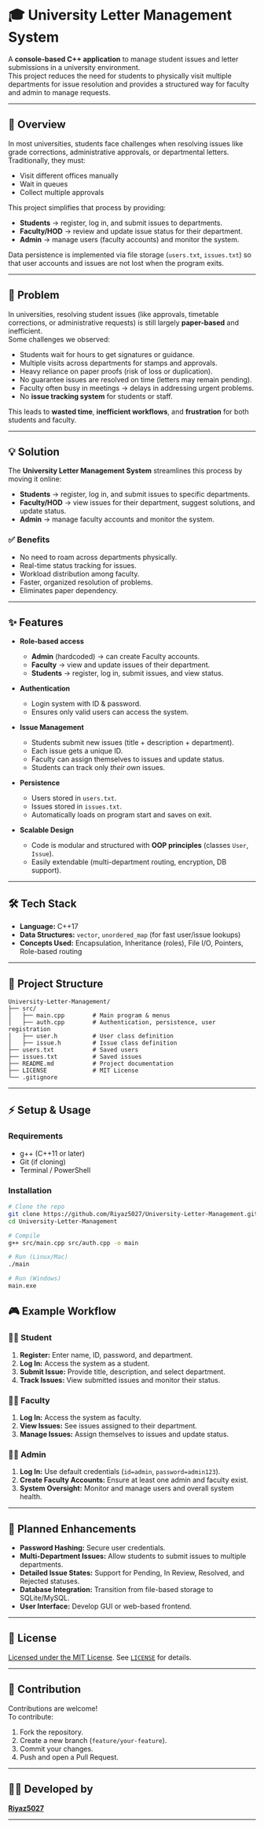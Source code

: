# 🎓 University Letter Management System

A **console-based C++ application** to manage student issues and letter submissions in a university environment.  
This project reduces the need for students to physically visit multiple departments for issue resolution and provides a structured way for faculty and admin to manage requests.

---

## 🚀 Overview

In most universities, students face challenges when resolving issues like grade corrections, administrative approvals, or departmental letters.  
Traditionally, they must:

- Visit different offices manually  
- Wait in queues  
- Collect multiple approvals  

This project simplifies that process by providing:  

- **Students** → register, log in, and submit issues to departments.  
- **Faculty/HOD** → review and update issue status for their department.  
- **Admin** → manage users (faculty accounts) and monitor the system.  

Data persistence is implemented via file storage (`users.txt`, `issues.txt`) so that user accounts and issues are not lost when the program exits.

---

## 🔎 Problem

In universities, resolving student issues (like approvals, timetable corrections, or administrative requests) is still largely **paper-based** and inefficient.  
Some challenges we observed:

- Students wait for hours to get signatures or guidance.  
- Multiple visits across departments for stamps and approvals.  
- Heavy reliance on paper proofs (risk of loss or duplication).  
- No guarantee issues are resolved on time (letters may remain pending).  
- Faculty often busy in meetings → delays in addressing urgent problems.  
- No **issue tracking system** for students or staff.  

This leads to **wasted time**, **inefficient workflows**, and **frustration** for both students and faculty.  

---

## 💡 Solution

The **University Letter Management System** streamlines this process by moving it online:  

- **Students** → register, log in, and submit issues to specific departments.  
- **Faculty/HOD** → view issues for their department, suggest solutions, and update status.  
- **Admin** → manage faculty accounts and monitor the system.  

### ✅ Benefits
- No need to roam across departments physically.  
- Real-time status tracking for issues.  
- Workload distribution among faculty.  
- Faster, organized resolution of problems.  
- Eliminates paper dependency.  

---



## ✨ Features

- **Role-based access**
  - **Admin** (hardcoded) → can create Faculty accounts.  
  - **Faculty** → view and update issues of their department.  
  - **Students** → register, log in, submit issues, and view status.

- **Authentication**
  - Login system with ID & password.  
  - Ensures only valid users can access the system.

- **Issue Management**
  - Students submit new issues (title + description + department).  
  - Each issue gets a unique ID.  
  - Faculty can assign themselves to issues and update status.  
  - Students can track only *their own* issues.

- **Persistence**
  - Users stored in `users.txt`.  
  - Issues stored in `issues.txt`.  
  - Automatically loads on program start and saves on exit.

- **Scalable Design**
  - Code is modular and structured with **OOP principles** (classes `User`, `Issue`).  
  - Easily extendable (multi-department routing, encryption, DB support).

---

## 🛠️ Tech Stack

- **Language:** C++17  
- **Data Structures:** `vector`, `unordered_map` (for fast user/issue lookups)  
- **Concepts Used:** Encapsulation, Inheritance (roles), File I/O, Pointers, Role-based routing  

---

## 📂 Project Structure
```
University-Letter-Management/
├── src/
│   ├── main.cpp        # Main program & menus
│   ├── auth.cpp        # Authentication, persistence, user registration
│   ├── user.h          # User class definition
│   ├── issue.h         # Issue class definition
├── users.txt           # Saved users
├── issues.txt          # Saved issues
├── README.md           # Project documentation
├── LICENSE             # MIT License
└── .gitignore
```



---
## ⚡ Setup & Usage

### Requirements
- g++ (C++11 or later)  
- Git (if cloning)  
- Terminal / PowerShell  

### Installation

```bash
# Clone the repo
git clone https://github.com/Riyaz5027/University-Letter-Management.git
cd University-Letter-Management

# Compile
g++ src/main.cpp src/auth.cpp -o main

# Run (Linux/Mac)
./main

# Run (Windows)
main.exe

```

## 🎮 Example Workflow

### 👩‍🎓 Student
1. **Register:** Enter name, ID, password, and department.
2. **Log In:** Access the system as a student.
3. **Submit Issue:** Provide title, description, and select department.
4. **Track Issues:** View submitted issues and monitor their status.

### 👨‍🏫 Faculty
1. **Log In:** Access the system as faculty.
2. **View Issues:** See issues assigned to their department.
3. **Manage Issues:** Assign themselves to issues and update status.

### 👨‍💼 Admin
1. **Log In:** Use default credentials (`id=admin`, `password=admin123`).
2. **Create Faculty Accounts:** Ensure at least one admin and faculty exist.
3. **System Oversight:** Monitor and manage users and overall system health.

---

## 🧭 Planned Enhancements

- **Password Hashing:** Secure user credentials.
- **Multi-Department Issues:** Allow students to submit issues to multiple departments.
- **Detailed Issue States:** Support for Pending, In Review, Resolved, and Rejected statuses.
- **Database Integration:** Transition from file-based storage to SQLite/MySQL.
- **User Interface:** Develop GUI or web-based frontend.

---

## 📜 License

[Licensed under the MIT License](https://opensource.org/licenses/MIT). See [`LICENSE`](LICENSE) for details.

---

## 🤝 Contribution

Contributions are welcome!  
To contribute:
1. Fork the repository.
2. Create a new branch (`feature/your-feature`).
3. Commit your changes.
4. Push and open a Pull Request.

---

## 👨‍💻 Developed by

[**Riyaz5027**](https://github.com/Riyaz5027)

---



